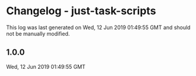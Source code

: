 # Changelog - just-task-scripts

This log was last generated on Wed, 12 Jun 2019 01:49:55 GMT and should not be manually modified.

## 1.0.0
Wed, 12 Jun 2019 01:49:55 GMT
